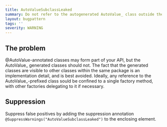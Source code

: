 ```yaml
---
title: AutoValueSubclassLeaked
summary: Do not refer to the autogenerated AutoValue_ class outside the file containing the corresponding @AutoValue base class.
layout: bugpattern
tags: ''
severity: WARNING
---
```


<!--
*** AUTO-GENERATED, DO NOT MODIFY ***
To make changes, edit the @BugPattern annotation or the explanation in docs/bugpattern.
-->


## The problem
@AutoValue-annotated classes may form part of your API, but the AutoValue_ generated classes should not. The fact that the generated classes are visible to other classes within the same package is an implementation detail, and is best avoided. Ideally, any reference to the AutoValue_-prefixed class sould be confined to a single factory method, with other factories delegating to it if necessary.

## Suppression
Suppress false positives by adding the suppression annotation `@SuppressWarnings("AutoValueSubclassLeaked")` to the enclosing element.
